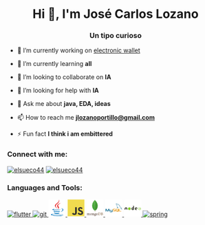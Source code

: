 <h1 align="center">Hi 👋, I'm José Carlos Lozano</h1>
<h3 align="center">Un tipo curioso</h3>



- 🔭 I’m currently working on [electronic wallet](<url>)

- 🌱 I’m currently learning **all**

- 👯 I’m looking to collaborate on **IA**

- 🤝 I’m looking for help with **IA**

- 💬 Ask me about **java, EDA, ideas**

- 📫 How to reach me **jlozanoportillo@gmail.com**

- ⚡ Fun fact **I think i am embittered**

<h3 align="left">Connect with me:</h3>
<p align="left">
<a href="https://dev.to/elsueco44" target="blank"><img align="center" src="https://cdn.jsdelivr.net/npm/simple-icons@3.0.1/icons/dev-dot-to.svg" alt="elsueco44" height="30" width="40" /></a>
<a href="https://twitter.com/elsueco44" target="blank"><img align="center" src="https://raw.githubusercontent.com/rahuldkjain/github-profile-readme-generator/master/src/images/icons/Social/twitter.svg" alt="elsueco44" height="30" width="40" /></a>
</p>

<h3 align="left">Languages and Tools:</h3>
<p align="left"> <a href="https://flutter.dev" target="_blank"> <img src="https://www.vectorlogo.zone/logos/flutterio/flutterio-icon.svg" alt="flutter" width="40" height="40"/> </a> <a href="https://git-scm.com/" target="_blank"> <img src="https://www.vectorlogo.zone/logos/git-scm/git-scm-icon.svg" alt="git" width="40" height="40"/> </a> <a href="https://www.java.com" target="_blank"> <img src="https://raw.githubusercontent.com/devicons/devicon/master/icons/java/java-original.svg" alt="java" width="40" height="40"/> </a> <a href="https://developer.mozilla.org/en-US/docs/Web/JavaScript" target="_blank"> <img src="https://raw.githubusercontent.com/devicons/devicon/master/icons/javascript/javascript-original.svg" alt="javascript" width="40" height="40"/> </a> <a href="https://www.mongodb.com/" target="_blank"> <img src="https://raw.githubusercontent.com/devicons/devicon/master/icons/mongodb/mongodb-original-wordmark.svg" alt="mongodb" width="40" height="40"/> </a> <a href="https://www.mysql.com/" target="_blank"> <img src="https://raw.githubusercontent.com/devicons/devicon/master/icons/mysql/mysql-original-wordmark.svg" alt="mysql" width="40" height="40"/> </a> <a href="https://nodejs.org" target="_blank"> <img src="https://raw.githubusercontent.com/devicons/devicon/master/icons/nodejs/nodejs-original-wordmark.svg" alt="nodejs" width="40" height="40"/> </a> <a href="https://spring.io/" target="_blank"> <img src="https://www.vectorlogo.zone/logos/springio/springio-icon.svg" alt="spring" width="40" height="40"/> </a> </p>

